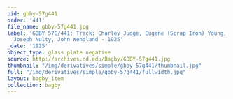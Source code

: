 ```yaml
---
pid: gbby-57g441
order: '441'
file_name: gbby-57g441.jpg
label: 'GBBY 57G/441: Track: Charley Judge, Eugene (Scrap Iron) Young, Francis McTiernan,
  Joseph Nulty, John Wendland - 1925'
_date: '1925'
object_type: glass plate negative
source: http://archives.nd.edu/Bagby/GBBY-57g441.jpg
thumbnail: "/img/derivatives/simple/gbby-57g441/thumbnail.jpg"
full: "/img/derivatives/simple/gbby-57g441/fullwidth.jpg"
layout: bagby_item
collection: bagby
---
```

